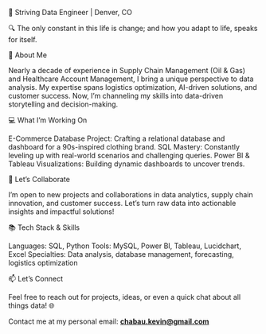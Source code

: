 🎯 Striving Data Engineer | Denver, CO

🔍 The only constant in this life is change; and how you adapt to life, speaks for itself.

🌟 About Me

Nearly a decade of experience in Supply Chain Management (Oil & Gas) and Healthcare Account Management, I bring a unique perspective to data analysis. My expertise spans logistics optimization, AI-driven solutions, and customer success. Now, I’m channeling my skills into data-driven storytelling and decision-making.

💻 What I’m Working On

E-Commerce Database Project: Crafting a relational database and dashboard for a 90s-inspired clothing brand.
SQL Mastery: Constantly leveling up with real-world scenarios and challenging queries.
Power BI & Tableau Visualizations: Building dynamic dashboards to uncover trends.

🤝 Let’s Collaborate

I’m open to new projects and collaborations in data analytics, supply chain innovation, and customer success. Let’s turn raw data into actionable insights and impactful solutions!

📚 Tech Stack & Skills

Languages: SQL, Python
Tools: MySQL, Power BI, Tableau, Lucidchart, Excel
Specialties: Data analysis, database management, forecasting, logistics optimization

📫 Let’s Connect

Feel free to reach out for projects, ideas, or even a quick chat about all things data! 🌐

Contact me at my personal email: **chabau.kevin@gmail.com**
